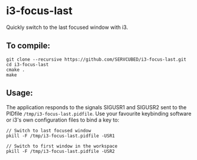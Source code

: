 # i3-focus-last

Quickly switch to the last focused window with i3.

## To compile:
    git clone --recursive https://github.com/SERVCUBED/i3-focus-last.git
    cd i3-focus-last
    cmake .
    make

## Usage:

The application responds to the signals SIGUSR1 and SIGUSR2 sent to the PIDfile `/tmp/i3-focus-last.pidfile`. Use your
favourite keybinding software or i3's own configuration files to bind a key to:

    // Switch to last focused window
    pkill -F /tmp/i3-focus-last.pidfile -USR1

    // Switch to first window in the workspace
    pkill -F /tmp/i3-focus-last.pidfile -USR2

